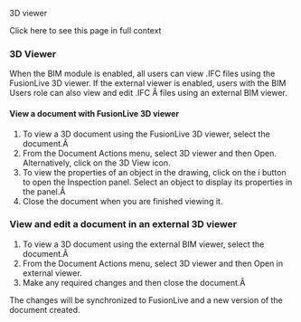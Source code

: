 3D viewer

Click here to see this page in full context

###  3D Viewer

When the BIM module is enabled, all users can view .IFC files using the
FusionLive 3D viewer. If the external viewer is enabled, users with the BIM
Users role can also view and edit .IFC Â files using an external BIM viewer.

####  View a document with FusionLive 3D viewer

  1. To view a 3D document using the FusionLive 3D viewer, select the document.Â 
  2. From the Document Actions menu, select 3D viewer and then Open. Alternatively, click on the 3D View icon. 
  3. To view the properties of an object in the drawing, click on the i button to open the Inspection panel. Select an object to display its properties in the panel.Â 
  4. Close the document when you are finished viewing it. 

###  View and edit a document in an external 3D viewer

  1. To view a 3D document using the external BIM viewer, select the document.Â 
  2. From the Document Actions menu, select 3D viewer and then Open in external viewer. 
  3. Make any required changes and then close the document.Â 

The changes will be synchronized to FusionLive and a new version of the
document created.

